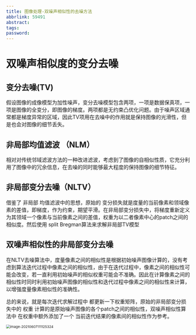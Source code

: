 ```yaml
---
title: 图像处理-双噪声相似性的去噪方法
abbrlink: 59491
abstract:
tags:
password:
---
```



<!--more-->



# 双噪声相似度的变分去噪

## 变分去噪(TV)

假设图像的成像模型为加性噪声，变分去噪模型包含两项，一项是数据保真项，一项是图像的全变分，即图像的梯度。两项都是无约束凸优化问题。由于噪声区域通常都是梯度异常的区域，因此TV项用在去噪中的作用就是保持图像的光滑性，但是也会对图像的细节丢失。

## 非局部均值滤波 （NLM）

相对对传统邻域滤波方法的一种改进滤波，考虑到了图像的自相似性质，它充分利用了图像中的冗余信息，在去噪的同时能够最大程度的保持图像的细节特征。

## 非局部变分去噪（NLTV）

借鉴了 非局部 均值滤波中的思想，原始的 变分损失就是度量的当前像素和领域像素的差值，即梯度，作为约束，期望平滑。在非局部变分损失中，将梯度重新定义为其领域一个像素与当前像素之间的差值，权重为以二者像素中心的patch之间的相似度。然后使用 split Bregman算法来求解非局部TV模型

## 双噪声相似性的非局部变分去噪

在NLTV去噪算法中，度量像素之间的相似性是根据初始噪声图像计算的，没有考虑到算法迭代过程中像素之间的相似性，由于在迭代过程中，像素之间的相似性可能会改变，若一直利用初始噪声的相似权重可能会不准确。因此在计算像素之间的相似性时同时利用初始噪声图像的相似性和迭代过程中像素之间的相似性来计算，以增强度量像素相似性的准确性。

总的来说，就是每次迭代求解过程中 都更新一下权重矩阵，原始的非局部变分损失中的 权重 计算的是原始噪声图像的各个patch之间的相似性，双噪声相似性算法中  在权重中额外添加了一个   当前迭代结果的像素间的相似性作为参考。

<img src="https://cdn.jsdelivr.net/gh/changruowang/cloudimg/img/20210607111125.png" alt="image-20210607111125324" style="zoom:67%;" />
